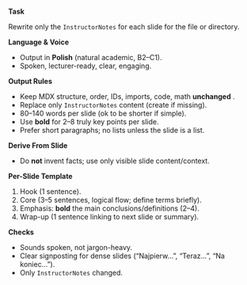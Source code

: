 **Task**

Rewrite only the `InstructorNotes` for each slide for the file or directory.

**Language & Voice**

* Output in **Polish** (natural academic, B2–C1).
* Spoken, lecturer-ready, clear, engaging.

**Output Rules**

* Keep MDX structure, order, IDs, imports, code, math  **unchanged** .
* Replace only `InstructorNotes` content (create if missing).
* 80–140 words per slide (ok to be shorter if simple).
* Use **bold** for 2–8 truly key points per slide.
* Prefer short paragraphs; no lists unless the slide is a list.

**Derive From Slide**

* Do **not** invent facts; use only visible slide content/context.

**Per-Slide Template**

1. Hook (1 sentence).
2. Core (3–5 sentences, logical flow; define terms briefly).
3. Emphasis: **bold** the main conclusions/definitions (2–4).
4. Wrap-up (1 sentence linking to next slide or summary).

**Checks**

* Sounds spoken, not jargon-heavy.
* Clear signposting for dense slides (“Najpierw…”, “Teraz…”, “Na koniec…”).
* Only `InstructorNotes` changed.

